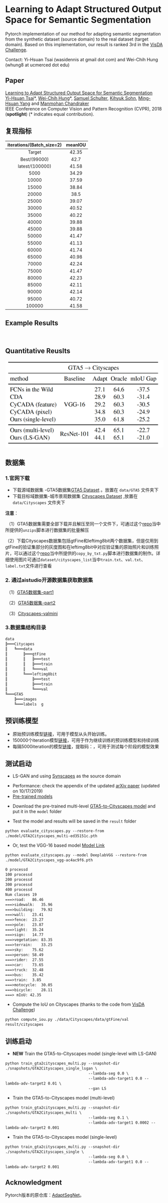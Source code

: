 # Learning to Adapt Structured Output Space for Semantic Segmentation

Pytorch implementation of our method for adapting semantic segmentation from the synthetic dataset (source domain) to the real dataset (target domain). Based on this implementation, our result is ranked 3rd in the [VisDA Challenge](http://ai.bu.edu/visda-2017/).

Contact: Yi-Hsuan Tsai (wasidennis at gmail dot com) and Wei-Chih Hung (whung8 at ucmerced dot edu)

## Paper
[Learning to Adapt Structured Output Space for Semantic Segmentation](https://arxiv.org/abs/1802.10349) <br />
[Yi-Hsuan Tsai](https://sites.google.com/site/yihsuantsai/home)\*, [Wei-Chih Hung](https://hfslyc.github.io/)\*, [Samuel Schulter](https://samschulter.github.io/), [Kihyuk Sohn](https://sites.google.com/site/kihyuksml/), [Ming-Hsuan Yang](http://faculty.ucmerced.edu/mhyang/index.html) and [Manmohan Chandraker](http://cseweb.ucsd.edu/~mkchandraker/) <br />
IEEE Conference on Computer Vision and Pattern Recognition (CVPR), 2018 (**spotlight**) (\* indicates equal contribution).



## 复现指标

| iterations/(Batch_size=2) | meanIOU |
| :-----------------------: | :-----: |
|          Target           |  42.35  |
|       Best/(99000)        |  42.7   |
|      latest/(100000)      |  41.58  |
|           5000            |  34.29  |
|           10000           |  37.59  |
|           15000           |  38.84  |
|           20000           |  38.5   |
|           25000           |  39.07  |
|           30000           |  40.52  |
|           35000           |  40.22  |
|           40000           |  39.88  |
|           45000           |  39.88  |
|           50000           |  41.47  |
|           55000           |  41.13  |
|           60000           |  41.74  |
|           65000           |  40.98  |
|           70000           |  42.24  |
|           75000           |  41.47  |
|           80000           |  42.23  |
|           85000           |  42.11  |
|           90000           |  42.14  |
|           95000           |  40.72  |
|          100000           |  41.58  |

## Example Results

![]()

## Quantitative Reuslts

![](figure/iou_comparison_v2.png)

## 数据集

### 1.官网下载

* 下载源域数据集 -GTA5数据集[GTA5 Dataset](https://download.visinf.tu-darmstadt.de/data/from_games/) 。放置在 `data/GTA5` 文件夹下
* 下载目标域数据集-城市景观数据集 [Cityscapes Dataset](https://www.cityscapes-dataset.com/) ,放置在 `data/Cityscapes` 文件夹下

**注意**：

​	（1）GTA5数据集需要全部下载并且解压至同一个文件下，可通过这个[repo](https://github.com/buriedms/Utils.git)当中所提供的`unzips`脚本进行数据集的批量解压

​	（2）下载Cityscapes数据集包括gtFine和leftimg8bit两个数据集，但是仅用到gtFine的验证集部分的灰度图和在leftimg8bit中对应验证集的原始照片和训练照片，可以通过这个[repo](https://github.com/buriedms/Utils.git)当中所提供的`copy_by_txt.py`脚本进行数据集的制作。详细使用图片可通过`dataset/cityscapes_list`当中`train.txt`、`val.txt`、`label.txt`文件进行查看

### 2. 通过aistudio开源数据集获取数据集

​	（1）[GTA5数据集-part1](https://aistudio.baidu.com/aistudio/datasetdetail/106349)

​	（2）[GTA5数据集-part2](https://aistudio.baidu.com/aistudio/datasetdetail/106372)

​	（3）[Cityscapes-valmini](https://aistudio.baidu.com/aistudio/datasetdetail/118666)

### 3.数据集结构目录

```
data
╠═══Citycapes
║   ╚═══data
║       ╠═══gtFine
║       ║   ╠═══test  
║       ║   ╠═══train  
║       ║   ╚═══val  
║       ╚═══leftimg8bit  
║           ╠═══test  
║           ╠═══train  
║           ╚═══val  
╚═══GTA5  
    ╠═══images  
    ╚═══labels  g
```



  

## 预训练模型
* 原始预训练模型[链接]()，可用于模型从头开始训练。
* 150000个iteration模型[链接]()，可用于作为继续训练的预训练模型和持续训练
* 每隔5000iteration的模型[链接]()，提取码：，可用于测试每个阶段的模型效果

## 测试启动
*  LS-GAN and using [Synscapes](https://7dlabs.com/synscapes-overview) as the source domain
  - Performance: check the appendix of the updated [arXiv paper](https://arxiv.org/abs/1802.10349) (updated on 10/17/2019)
  - [Pre-trained models](https://www.dropbox.com/s/sif9cd6ad4s9y5d/AdaptSegNet_LSGAN_models.zip?dl=0)

* Download the pre-trained multi-level [GTA5-to-Cityscapes model](http://vllab.ucmerced.edu/ytsai/CVPR18/GTA2Cityscapes_multi-ed35151c.pth) and put it in the `model` folder

* Test the model and results will be saved in the `result` folder

```
python evaluate_cityscapes.py --restore-from ./model/GTA2Cityscapes_multi-ed35151c.pth
```

* Or, test the VGG-16 based model [Model Link](http://vllab.ucmerced.edu/ytsai/CVPR18/GTA2Cityscapes_vgg-ac4ac9f6.pth)

```
python evaluate_cityscapes.py --model DeeplabVGG --restore-from ./model/GTA2Cityscapes_vgg-ac4ac9f6.pth
```


```
0 processd
100 processd
200 processd
300 processd
400 processd
Num classes 19
===>road:	86.46
===>sidewalk:	35.96
===>building:	79.92
===>wall:	23.41
===>fence:	23.27
===>pole:	23.87
===>light:	35.24
===>sign:	14.77
===>vegetation:	83.35
===>terrain:	33.25
===>sky:	75.62
===>person:	58.49
===>rider:	27.55
===>car:	73.65
===>truck:	32.48
===>bus:	35.42
===>train:	3.85
===>motocycle:	30.05
===>bicycle:	28.11
===> mIoU: 42.35
```
* Compute the IoU on Cityscapes (thanks to the code from [VisDA Challenge](http://ai.bu.edu/visda-2017/))
```
python compute_iou.py ./data/Cityscapes/data/gtFine/val result/cityscapes
```

## 训练启动
* **NEW** Train the GTA5-to-Cityscapes model (single-level with LS-GAN)

```
python train_gta2cityscapes_multi.py --snapshot-dir ./snapshots/GTA2Cityscapes_single_lsgan \
                                     --lambda-seg 0.0 \
                                     --lambda-adv-target1 0.0 --lambda-adv-target2 0.01 \
                                     --gan LS
```

* Train the GTA5-to-Cityscapes model (multi-level)

```
python train_gta2cityscapes_multi.py --snapshot-dir ./snapshots/GTA2Cityscapes_multi \
                                     --lambda-seg 0.1 \
                                     --lambda-adv-target1 0.0002 --lambda-adv-target2 0.001
```

* Train the GTA5-to-Cityscapes model (single-level)

```
python train_gta2cityscapes_multi.py --snapshot-dir ./snapshots/GTA2Cityscapes_single \
                                     --lambda-seg 0.0 \
                                     --lambda-adv-target1 0.0 --lambda-adv-target2 0.001
```

## Acknowledgment
Pytorch版本的原仓库：[AdaptSegNet]()。



